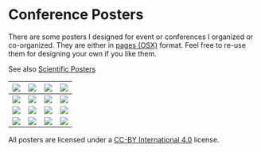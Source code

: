 <!-- 
Create thumbnails with: mogrify -format png -thumbnail x1024 -background white -alpha remove -path thumbnails -bordercolor black -border 3 *.png
-->

# Conference Posters

There are some posters I designed for event or conferences I organized
or co-organized. They are either in [pages
(OSX)](https://www.apple.com/pages/) format.  Feel free
to re-use them for designing your own if you like them.

See also [Scientific Posters](https://github.com/rougier/scientific-posters)

| [![][1.png]][1.pdf] | [![][2.png]][2.pdf] | [![][3.png]][3.pdf] | [![][4.png]][4.pdf] |
| ------------------- | ------------------- | ------------------- | ------------------- |
| [![][5.png]][5.pdf] | [![][6.png]][6.pdf] | [![][7.png]][7.pdf] | [![][8.png]][8.pdf] |
| [![][9.png]][9.pdf] | [![][10.png]][10.pdf] | [![][11.png]][11.pdf] | [![][12.png]][12.pdf] |
| [![][13.png]][13.pdf] | [![][14.png]][14.pdf] | [![][15.png]][15.pdf] | [![][16.png]][16.pdf] |

All posters are licensed under a [CC-BY International 4.0](https://creativecommons.org/licenses/by/4.0/) license.

[1.png]: ./thumbnails/2015-Psyphine.png
[1.pdf]: ./2015-Psyphine.pdf
[1.pgs]: ./2015-Psyphine.pages

[2.png]: ./thumbnails/2015-Scipy.png
[2.pdf]: ./2015-Scipy.pdf
[2.pgs]: ./2015-Scipy.pages

[3.png]: ./thumbnails/2016-Psyphine.png
[3.pdf]: ./2016-Psyphine.pdf
[3.pgs]: ./2016-Psyphine.pages

[4.png]: ./thumbnails/2017-Psyphine.png
[4.pdf]: ./2017-Psyphine.pdf
[4.pgs]: ./2017-Psyphine.pages

[5.png]: ./thumbnails/2017-SBDM.png
[5.pdf]: ./2017-SBDM.pdf
[5.pgs]: ./2017-SBDM.pages

[6.png]: ./thumbnails/2018-CompNeuro.png
[6.pdf]: ./2018-CompNeuro.pdf
[6.pgs]: ./2018-CompNeuro.pages

[7.png]: ./thumbnails/2019-URFIST.png
[7.pdf]: ./2019-URFIST.pdf
[7.pgs]: ./2019-URFIST.pages

[8.png]: ./thumbnails/2020-Barba.png
[8.pdf]: ./2020-Barba.pdf
[8.pgs]: ./2020-Barba.pages

[9.png]: ./thumbnails/2020-TYRC.png
[9.pdf]: ./2020-TYRC.pdf
[9.pgs]: ./2020-TYRC.pages

[10.png]: ./thumbnails/2021-DoDo.png
[10.pdf]: ./2021-DoDo.pdf
[10.pgs]: ./2021-DoDo.pages

[11.png]: ./thumbnails/2022-Hypermondes.png
[11.pdf]: ./2022-Hypermondes.pdf
[11.pgs]: ./2022-Hypermondes.pages

[12.png]: ./thumbnails/2022-IES.png
[12.pdf]: ./2022-IES.pdf
[12.pgs]: ./2022-IES.pages

[13.png]: ./thumbnails/2022-Psyphine.png
[13.pdf]: ./2022-Psyphine.pdf
[13.pgs]: ./2022-Psyphine.pages

[14.png]: ./thumbnails/2023-Apertures.png
[14.pdf]: ./2023-Apertures.pdf
[14.pgs]: ./2023-Apertures.pages

[15.png]: ./thumbnails/2023-DoDo.png
[15.pdf]: ./2023-DoDo.pdf
[15.pgs]: ./2023-DoDo.pages

[16.png]: ./thumbnails/2023-FRRN.png
[16.pdf]: ./2023-FRRN.pdf
[16.pgs]: ./2023-FRRN.pages

